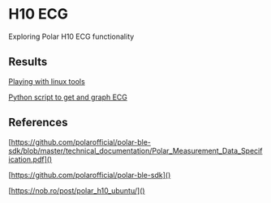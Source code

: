 # H10 ECG
Exploring Polar H10 ECG functionality

## Results
[Playing with linux tools](./exploration/gatttool.md)

[Python script to get and graph ECG](./python/readme.md)


## References
[https://github.com/polarofficial/polar-ble-sdk/blob/master/technical_documentation/Polar_Measurement_Data_Specification.pdf]()

[https://github.com/polarofficial/polar-ble-sdk]()

[https://nob.ro/post/polar_h10_ubuntu/]()
